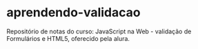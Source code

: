# aprendendo-validacao
Repositório de notas do curso: JavaScript na Web - validação de Formulários e HTML5, oferecido pela alura.
